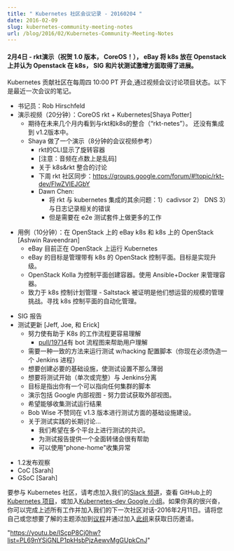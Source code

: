 ```yaml
---
title: " Kubernetes 社区会议记录 - 20160204 "
date: 2016-02-09
slug: kubernetes-community-meeting-notes
url: /blog/2016/02/Kubernetes-Community-Meeting-Notes
---
```

<!--
---
title: " Kubernetes community meeting notes - 20160204 "
date: 2016-02-09
slug: kubernetes-community-meeting-notes
url: /blog/2016/02/Kubernetes-Community-Meeting-Notes
---
-->
<!--
####  February 4th - rkt demo (congratulations on the 1.0, CoreOS!), eBay puts k8s on Openstack and considers Openstack on k8s, SIGs, and flaky test surge makes progress.
-->
####  2月4日 - rkt演示（祝贺 1.0 版本， CoreOS！）， eBay 将 k8s 放在 Openstack 上并认为 Openstack 在 k8s， SIG 和片状测试激增方面取得了进展。

<!--
The Kubernetes contributing community meets most Thursdays at 10:00PT to discuss the project's status via a videoconference. Here are the notes from the latest meeting.
-->
Kubernetes 贡献社区在每周四 10:00 PT 开会,通过视频会议讨论项目状态。以下是最近一次会议的笔记。

<!--
* Note taker: Rob Hirschfeld
* Demo (20 min): CoreOS rkt + Kubernetes [Shaya Potter]
    * expect to see integrations w/ rkt & k8s in the coming months ("rkt-netes"). not integrated into the v1.2 release.
    * Shaya gave a demo (8 minutes into meeting for video reference)
        * CLI of rkt shown spinning up containers
        * [note: audio is garbled at points]
        * Discussion about integration w/ k8s & rkt
        * rkt community sync next week: https://groups.google.com/forum/#!topic/rkt-dev/FlwZVIEJGbY
        * Dawn Chen:
            * The remaining issues of integrating rkt with kubernetes: 1) cadivsor 2) DNS 3) bugs related to logging
            * But need more work on e2e test suites
-->
* 书记员：Rob Hirschfeld
* 演示视频（20分钟）：CoreOS rkt + Kubernetes[Shaya Potter]
    * 期待在未来几个月内看到与rkt和k8s的整合（“rkt-netes”）。 还没有集成到 v1.2版本中。   
    * Shaya 做了一个演示（8分钟的会议视频参考）
        * rkt的CLI显示了旋转容器
        * [注意：音频在点数上是乱码]
        * 关于 k8s&rkt 整合的讨论
        * 下周 rkt 社区同步：https://groups.google.com/forum/#!topic/rkt-dev/FlwZVIEJGbY
        * Dawn Chen:
            * 将 rkt 与 kubernetes 集成的其余问题：1）cadivsor 2） DNS 3）与日志记录相关的错误
            * 但是需要在 e2e 测试套件上做更多的工作
<!--    
* Use Case (10 min): eBay k8s on OpenStack and OpenStack on k8s [Ashwin Raveendran]
    * eBay is currently running Kubernetes on OpenStack
    * Goal for eBay is to manage the OpenStack control plane w/ k8s.  Goal would be to achieve upgrades
    * OpenStack Kolla creates containers for the control plane.  Uses Ansible+Docker for management of the containers.  
    * Working on k8s control plan management - Saltstack is proving to be a management challenge at the scale they want to operate.  Looking for automated management of the k8s control plane.
-->
* 用例（10分钟）：在 OpenStack 上的 eBay k8s 和 k8s 上的 OpenStack [Ashwin Raveendran]
    * eBay 目前正在 OpenStack 上运行 Kubernetes
    * eBay 的目标是管理带有 k8s 的 OpenStack 控制平面。目标是实现升级。
    * OpenStack Kolla 为控制平面创建容器。使用 Ansible+Docker 来管理容器。
    * 致力于 k8s 控制计划管理 - Saltstack 被证明是他们想运营的规模的管理挑战。寻找 k8s 控制平面的自动化管理。
<!--
* SIG Report
* Testing update [Jeff, Joe, and Erick]
    * Working to make the workflow about contributing to K8s easier to understanding
        * [pull/19714][1] has flow chart of the bot flow to help users understand
    * Need a consistent way to run tests w/ hacking config scripts (you have to fake a Jenkins process right now)
    * Want to create necessary infrastructure to make test setup less flaky
    * want to decouple test start (single or full) from Jenkins
    * goal is to get to point where you have 1 script to run that can be pointed to any cluster
    * demo included Google internal views - working to try get that external.
    * want to be able to collect test run results
    * Bob Wise calls for testing infrastructure to be a blocker on v1.3
    * Long discussion about testing practices…
        * consensus that we want to have tests work over multiple platforms.
        * would be helpful to have a comprehensive state dump for test reports
        * "phone-home" to collect stack traces - should be available
-->
*  SIG 报告
*  测试更新 [Jeff, Joe, 和 Erick]
    *  努力使有助于 K8s 的工作流程更容易理解
        * [pull/19714][1]有 bot 流程图来帮助用户理解
    *  需要一种一致的方法来运行测试 w/hacking 配置脚本（你现在必须伪造一个 Jenkins 进程）
    *  想要创建必要的基础设施，使测试设置不那么薄弱
    *  想要将测试开始（单次或完整）与 Jenkins分离
    *  目标是指出你有一个可以指向任何集群的脚本
    *  演示包括 Google 内部视图 - 努力尝试获取外部视图。
    *  希望能够收集测试运行结果
    *  Bob Wise 不赞同在 v1.3 版本进行测试方面的基础设施建设。
    *  关于测试实践的长期讨论…
       * 我们希望在多个平台上进行测试的共识。
       * 为测试报告提供一个全面转储会很有帮助
       * 可以使用"phone-home"收集异常
       

<!--
* 1.2 Release Watch
* CoC [Sarah]
* GSoC [Sarah]
-->
* 1.2发布观察
* CoC [Sarah]
* GSoC [Sarah]

<!--
To get involved in the Kubernetes community consider joining our [Slack channel][2], taking a look at the [Kubernetes project][3] on GitHub, or join the [Kubernetes-dev Google group][4]. If you're really excited, you can do all of the above and join us for the next community conversation -- February 11th, 2016. Please add yourself or a topic you want to know about to the [agenda][5] and get a calendar invitation by joining [this group][6].   
-->
要参与 Kubernetes 社区，请考虑加入我们的[Slack 频道][2]，查看 GitHub上的 [Kubernetes 项目][3]，或加入[Kubernetes-dev Google 小组][4]。如果你真的很兴奋，你可以完成上述所有工作并加入我们的下一次社区对话-2016年2月11日。请将您自己或您想要了解的主题添加到[议程][5]并通过加入[此组][6]来获取日历邀请。

 "https://youtu.be/IScpP8Cj0hw?list=PL69nYSiGNLP1pkHsbPjzAewvMgGUpkCnJ"


[1]: https://github.com/kubernetes/kubernetes/pull/19714
[2]: http://slack.k8s.io/
[3]: https://github.com/kubernetes/
[4]: https://groups.google.com/forum/#!forum/kubernetes-dev
[5]: https://docs.google.com/document/d/1VQDIAB0OqiSjIHI8AWMvSdceWhnz56jNpZrLs6o7NJY/edit#
[6]: https://groups.google.com/forum/#!forum/kubernetes-community-video-chat
